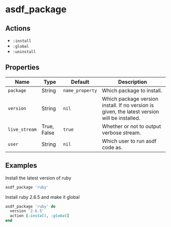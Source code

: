 # asdf_package

## Actions

- `:install`
- `:global`
- `:uninstall`

## Properties

| Name          | Type        | Default         | Description                                                                                  |
| ------------- | ----------- | --------------- | -------------------------------------------------------------------------------------------- |
| `package`     | String      | `name_property` | Which package to install.                                                                    |
| `version`     | String      | `nil`           | Which package version install. If no version is given, the latest version will be installed. |
| `live_stream` | True, False | `true`          | Whether or not to output verbose stream.                                                     |
| `user`        | String      | `nil`           | Which user to run asdf code as.                                                              |

## Examples

Install the latest version of ruby

```ruby
asdf_package 'ruby'
```

Install ruby 2.6.5 and make it global

```ruby
asdf_package 'ruby' do
  version '2.6.5'
  action [:install, :global]
end
```
